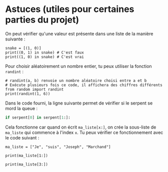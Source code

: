 # Astuces (utiles pour certaines parties du projet)

On peut vérifier qu'une valeur est présente dans une liste de la manière suivante :

```codepython
snake = [(1, 0)]
print((0, 1) in snake) # C'est faux
print((1, 0) in snake) # C'est vrai
```

Pour choisir aléatoirement un nombre entier, tu peux utiliser la fonction `randint` :

```codepython
# randint(a, b) renvoie un nombre aléatoire choisi entre a et b
# Exécute plusieurs fois ce code, il affichera des chiffres différents
from random import randint
print(randint(1, 6))
```

Dans le code fourni, la ligne suivante permet de vérifier si le
serpent se mord la queue :

```py
if serpent[0] in serpent[1:]:
```

Cela fonctionne car quand on écrit `ma_liste[x:]`, on crée la sous-liste de
`ma_liste` qui commence à l'index `x`. Tu peux vérifier ce fonctionnement avec le code
suivant :

```codepython
ma_liste = ["Je", "suis", "Joseph", "Marchand"]

print(ma_liste[1:])

print(ma_liste[3:])
```

